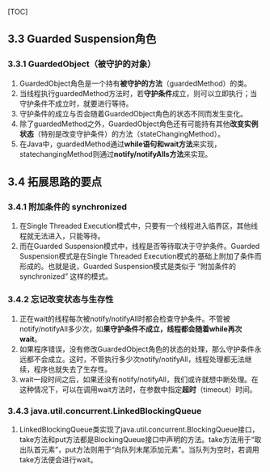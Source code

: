 [TOC]

## 3.3 Guarded Suspension角色

### 3.3.1 GuardedObject（被守护的对象）
1. GuardedObject角色是一个持有**被守护的方法**（guardedMethod）的类。
2. 当线程执行guardedMethod方法时，若**守护条件**成立，则可以立即执行；当守护条件不成立时，就要进行等待。
3. 守护条件的成立与否会随着GuardedObject角色的状态不同而发生变化。
4. 除了guardedMethod之外，GuardedObject角色还有可能持有其他**改变实例状态**（特别是改变守护条件）的方法（stateChangingMethod）。
5. 在Java中，guardedMethod通过**while语句和wait方法**来实现，statechangingMethod则通过**notify/notifyAlls方法**来实现。



## 3.4 拓展思路的要点

### 3.4.1 附加条件的 synchronized
1. 在Single Threaded Execution模式中，只要有一个线程进入临界区，其他线程就无法进入，只能等待。
2. 而在Guarded Suspension模式中，线程是否等待取决于守护条件。Guarded Suspension模式是在Single Threaded Execution模式的基础上附加了条件而形成的。也就是说，Guarded Suspension模式是类似于 “附加条件的synchronized” 这样的模式。

### 3.4.2 忘记改变状态与生存性
1. 正在wait的线程每次被notify/notifyAll时都会检查守护条件。不管被notify/notifyAll多少次，如**果守护条件不成立，线程都会随着while再次wait**。
2. 如果程序错误，没有修改GuardedObject角色的状态的处理，那么守护条件永远都不会成立。这时，不管执行多少次notify/notifyAll，线程处理都无法继续，程序也就失去了生存性。
3. wait一段时间之后，如果还没有notify/notifyAll，我们或许就想中断处理。在这种情况下，可以在调用wait方法时，在参数中指定**超时**（timeout）时间。

### 3.4.3 java.util.concurrent.LinkedBlockingQueue
1. LinkedBlockingQueue类实现了java.util.concurrent.BlockingQueue接口，take方法和put方法都是BlockingQueue接口中声明的方法。take方法用于“取出队首元素”，put方法则用于“向队列末尾添加元素”。当队列为空时，若调用take方法便会进行wait。











